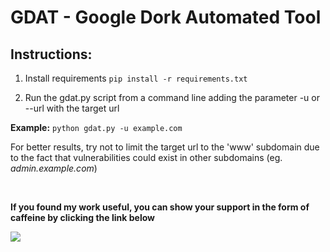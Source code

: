 # GDAT - Google Dork Automated Tool

## Instructions:
1. Install requirements
```pip install -r requirements.txt```

2. Run the gdat.py script from a command line adding the parameter -u or --url with the target url

**Example:**
```python gdat.py -u example.com```

For better results, try not to limit the target url to the 'www' subdomain due to the fact that vulnerabilities could exist in other subdomains (eg. *admin.example.com*)

<br>

**If you found my work useful, you can show your support in the form of caffeine by clicking the link below**

<a href="https://www.buymeacoffee.com/prykon"><img src="https://img.buymeacoffee.com/button-api/?text=Buy me a coffee&emoji=&slug=prykon&button_colour=FF5F5F&font_colour=ffffff&font_family=Cookie&outline_colour=000000&coffee_colour=FFDD00"></a>

